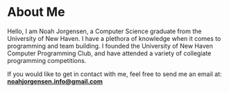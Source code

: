 # About Me

Hello, I am Noah Jorgensen, a Computer Science graduate from the University of New Haven. I have a plethora of knowledge when it comes to programming and team building. I founded the University of New Haven Computer Programming Club, and have attended a variety of collegiate programming competitions.

If you would like to get in contact with me, feel free to send me an email at: **noahjorgensen.info@gmail.com**

